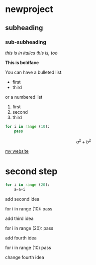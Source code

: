 # newproject

## subheading

### sub-subheading

*this is in italics*
_this is, too_

**This is boldface**

You can have a bulleted list:
- first
- third

or a numbered list

1. first
2. second
3. third

```python
for i in range (10):
    pass  
```
$$a^2 + b^2$$

[my website](http://pearsoblab.github.io)

# second step

```python
for i in range (20):
    a=a+i

```

add second idea

for i in range (10):
    pass

add third idea

for i in range (20):
    pass

add fourth idea

for i in range (10)
    pass
    
change fourth idea
    

